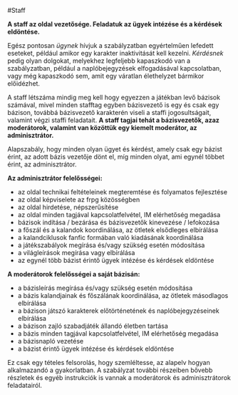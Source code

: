 #Staff

**A staff az oldal vezetősége. Feladatuk az ügyek intézése és a kérdések eldöntése.**

Egész pontosan _ügynek_ hívjuk a szabályzatban egyértelműen lefedett eseteket,
például amikor egy karakter inaktivitását kell kezelni. _Kérdésnek_ pedig olyan dolgokat,
melyekhez legfeljebb kapaszkodó van a szabályzatban, például a naplóbejegyzések
elfogadásával kapcsolatban, vagy még kapaszkodó sem, amit egy váratlan élethelyzet
bármikor előidézhet.

A staff létszáma mindig meg kell hogy egyezzen a játékban levő bázisok számával,
mivel minden stafftag egyben bázisvezető is egy és csak egy bázison, továbbá bázisvezető
karakterén viseli a staffi jogosultságait, valamint végzi staffi feladatait. **A staff
tagjai tehát a bázisvezetők, azaz moderátorok, valamint van közöttük egy kiemelt moderátor,
az adminisztrátor.**

Alapszabály, hogy minden olyan ügyet és kérdést, amely csak egy bázist érint,
az adott bázis vezetője dönt el, míg minden olyat, ami egynél többet érint,
az adminisztrátor.

**Az adminisztrátor felelősségei:**
* az oldal technikai feltételeinek megteremtése és folyamatos fejlesztése
* az oldal képviselete az frpg közösségben
* az oldal hirdetése, népszerűsítése
* az oldal minden tagjával kapcsolatfelvétel, IM elérhetőség megadása
* bázisok indítása / bezárása és bázisvezetők kinevezése / lefokozása
* a főszál és a kalandok koordinálása, az ötletek elsődleges elbírálása
* a kalandciklusok fanfic formában való kiadásának koordinálása
* a játékszabályok megírása és/vagy szükség esetén módosítása
* a világleírások megírása vagy elbírálása
* az egynél több bázist érintő ügyek intézése és kérdések eldöntése

**A moderátorok felelősségei a saját bázisán:**
* a bázisleírás megírása és/vagy szükség esetén módosítása
* a bázis kalandjainak és főszálának koordinálása, az ötletek másodlagos elbírálása
* a bázison játszó karakterek előtörténetének és naplóbejegyzéseinek elbírálása
* a bázison zajló szabadjáték állandó életben tartása
* a bázis minden tagjával kapcsolatfelvétel, IM elérhetőség megadása
* a bázisnapló vezetése
* a bázist érintő ügyek intézése és kérdések eldöntése

Ez csak egy tételes felsorolás, hogy szemléltesse, az alapelv hogyan alkalmazandó
a gyakorlatban. A szabályzat további részeiben bővebb részletek és egyéb instrukciók
is vannak a moderátorok és adminisztrátorok feladatairól.
